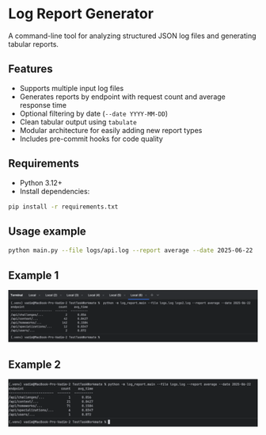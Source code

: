 # Log Report Generator

A command-line tool for analyzing structured JSON log files and generating tabular reports.

## Features

- Supports multiple input log files
- Generates reports by endpoint with request count and average response time
- Optional filtering by date (`--date YYYY-MM-DD`)
- Clean tabular output using `tabulate`
- Modular architecture for easily adding new report types
- Includes pre-commit hooks for code quality

## Requirements

- Python 3.12+
- Install dependencies:

```bash
pip install -r requirements.txt
```
## Usage example
```bash
python main.py --file logs/api.log --report average --date 2025-06-22
```
## Example 1
![Example 1](example1.png)

## Example 2
![Example 2](example2.png)

